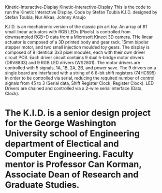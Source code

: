 Kinetic-Interactive-Display
Kinetic-Interactive-Display This is the code to run the Kinetic Interactive Display. Code by Stefan Toubia K.I.D. designed by Stefan Toubia, Nur Alkas, Johnny Araujo

K.I.D. is an mechatronic version of the classic pin art toy. An array of 81 small linear actuators with RGB LEDs (Pixels) is controlled from downsampled RGB+D data from a Microsoft Kinect 3D camera. THe linear actuator is composed of a 3D printed body and gear rack, 15mm bipolar stepper motor, and two small injection moulded toy gears. The display is composed of 9 identical 3x3 pixel modules, each with their own driver circuit PCB. Each driver circuit contains 9 dual h-bridge motor drivers (DRV8833) and 9 RGB LED drivers (WS2801). The motor drivers are controlled with 5 signals, 1A, 1B, 2A, 2B, and power save. The 9 drivers on a single board are interfaced with a string of 6 8-bit shift registers (74HC595) in order to be controlled via serial, reducing the required number of control signals from 45 to 3 (Serial data, Shift Register Clock, Register Clock). LED Drivers are chained and controlled via a 2-wire serial interface (Data, Clock).

The K.I.D. is a senior design project for the George Washington University school of Engineering department of Electical and Computer Engineering. Faculty mentor is Professor Can Korman, Associate Dean of Research and Graduate Studies.
=
